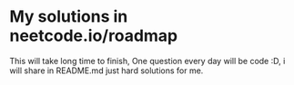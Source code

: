 # My solutions in neetcode.io/roadmap

This will take long time to finish, One question every day will be code :D, i will share in README.md just hard solutions for me.
